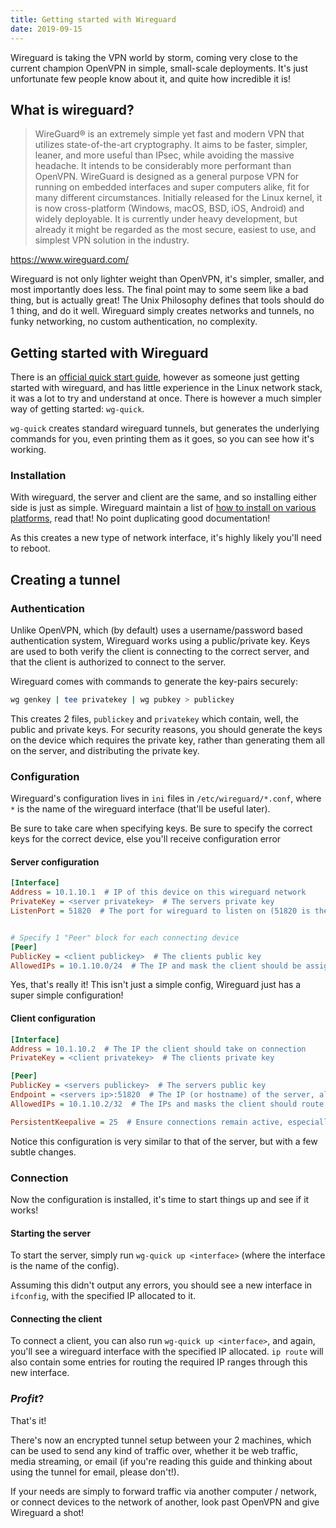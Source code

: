 ```yaml
---
title: Getting started with Wireguard
date: 2019-09-15
---
```


Wireguard is taking the VPN world by storm, coming very close to the current champion OpenVPN in simple, small-scale deployments. It's just unfortunate few people know about it, and quite how incredible it is!

## What is wireguard?

> WireGuard® is an extremely simple yet fast and modern VPN that utilizes state-of-the-art cryptography. It aims to be faster, simpler, leaner, and more useful than IPsec, while avoiding the massive headache. It intends to be considerably more performant than OpenVPN. WireGuard is designed as a general purpose VPN for running on embedded interfaces and super computers alike, fit for many different circumstances. Initially released for the Linux kernel, it is now cross-platform (Windows, macOS, BSD, iOS, Android) and widely deployable. It is currently under heavy development, but already it might be regarded as the most secure, easiest to use, and simplest VPN solution in the industry.

https://www.wireguard.com/

Wireguard is not only lighter weight than OpenVPN, it's simpler, smaller, and most importantly does less. The final point may to some seem like a bad thing, but is actually great! The Unix Philosophy defines that tools should do 1 thing, and do it well. Wireguard simply creates networks and tunnels, no funky networking, no custom authentication, no complexity.


## Getting started with Wireguard

There is an [official quick start guide](https://www.wireguard.com/quickstart/), however as someone just getting started with wireguard, and has little experience in the Linux network stack, it was a lot to try and understand at once. There is however a much simpler way of getting started: `wg-quick`.

`wg-quick` creates standard wireguard tunnels, but generates the underlying commands for you, even printing them as it goes, so you can see how it's working.

### Installation

With wireguard, the server and client are the same, and so installing either side is just as simple. Wireguard maintain a list of [how to install on various platforms](https://www.wireguard.com/install/), read that! No point duplicating good documentation!

As this creates a new type of network interface, it's highly likely you'll need to reboot.

## Creating a tunnel

### Authentication

Unlike OpenVPN, which (by default) uses a username/password based authentication system, Wireguard works using a public/private key. Keys are used to both verify the client is connecting to the correct server, and that the client is authorized to connect to the server.

Wireguard comes with commands to generate the key-pairs securely:

```bash
wg genkey | tee privatekey | wg pubkey > publickey
```

This creates 2 files, `publickey` and `privatekey` which contain, well, the public and private keys. For security reasons, you should generate the keys on the device which requires the private key, rather than generating them all on the server, and distributing the private key.

### Configuration

Wireguard's configuration lives in `ini` files in `/etc/wireguard/*.conf`, where `*` is the name of the wireguard interface (that'll be useful later).

Be sure to take care when specifying keys. Be sure to specify the correct keys for the correct device, else you'll receive configuration error

#### Server configuration

```ini
[Interface]
Address = 10.1.10.1  # IP of this device on this wireguard network
PrivateKey = <server privatekey>  # The servers private key
ListenPort = 51820  # The port for wireguard to listen on (51820 is the standard)


# Specify 1 "Peer" block for each connecting device
[Peer]
PublicKey = <client publickey>  # The clients public key
AllowedIPs = 10.1.10.0/24  # The IP and mask the client should be assigned
```

Yes, that's really it! This isn't just a simple config, Wireguard just has a super simple configuration!

#### Client configuration

```ini
[Interface]
Address = 10.1.10.2  # The IP the client should take on connection
PrivateKey = <client privatekey>  # The clients private key

[Peer]
PublicKey = <servers publickey>  # The servers public key
Endpoint = <servers ip>:51820  # The IP (or hostname) of the server, along with the port wireguard is listening on
AllowedIPs = 10.1.10.2/32  # The IPs and masks the client should route through the tunnel

PersistentKeepalive = 25  # Ensure connections remain active, especially useful over NAT
```

Notice this configuration is very similar to that of the server, but with a few subtle changes.

### Connection

Now the configuration is installed, it's time to start things up and see if it works!

#### Starting the server

To start the server, simply run `wg-quick up <interface>` (where the interface is the name of the config).

Assuming this didn't output any errors, you should see a new interface in `ifconfig`, with the specified IP allocated to it.


#### Connecting the client

To connect a client, you can also run `wg-quick up <interface>`, and again, you'll see a wireguard interface with the specified IP allocated. `ip route` will also contain some entries for routing the required IP ranges through this new interface.

### _Profit_?

That's it!

There's now an encrypted tunnel setup between your 2 machines, which can be used to send any kind of traffic over, whether it be web traffic, media streaming, or email (if you're reading this guide and thinking about using the tunnel for email, please don't!).

If your needs are simply to forward traffic via another computer / network, or connect devices to the network of another, look past OpenVPN and give Wireguard a shot!
